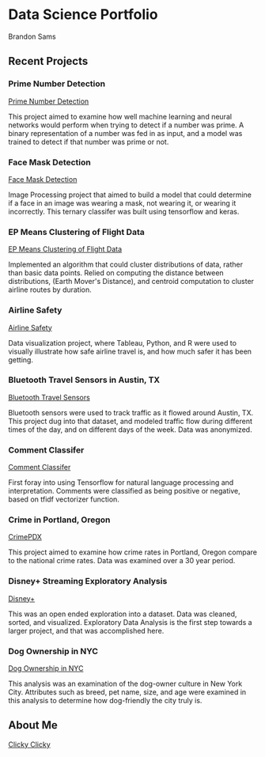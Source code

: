 # Data Science Portfolio

Brandon Sams

## Recent Projects

### Prime Number Detection

[Prime Number Detection](https://brandonsams.github.io/PrimeDetection-ML)

This project aimed to examine how well machine learning and neural networks would perform when trying to detect if a number was prime. A binary representation of a number was fed in as input, and a model was trained to detect if that number was prime or not.

### Face Mask Detection

[Face Mask Detection](https://brandonsams.github.io/FaceMaskDetection-ML)

Image Processing project that aimed to build a model that could determine if a face in an image was wearing a mask, not wearing it, or wearing it incorrectly. This ternary classifer was built using tensorflow and keras.

### EP Means Clustering of Flight Data

[EP Means Clustering of Flight Data](https://brandonsams.github.io/EPMeans-Flights)

Implemented an algorithm that could cluster distributions of data, rather than basic data points. Relied on computing the distance between distributions, (Earth Mover's Distance), and centroid computation to cluster airline routes by duration. 

### Airline Safety

[Airline Safety](https://github.com/Brandonsams/AirlineSafety)

Data visualization project, where Tableau, Python, and R were used to visually illustrate how safe airline travel is, and how much safer it has been getting.

### Bluetooth Travel Sensors in Austin, TX

[Bluetooth Travel Sensors](https://github.com/Brandonsams/BluetoothTravelSensorsAustin)

Bluetooth sensors were used to track traffic as it flowed around Austin, TX. This project dug into that dataset, and modeled traffic flow during different times of the day, and on different days of the week. Data was anonymized.

### Comment Classifer

[Comment Classifer](https://github.com/Brandonsams/CommentClassifier)

First foray into using Tensorflow for natural language processing and interpretation. Comments were classified as being positive or negative, based on tfidf vectorizer function.

### Crime in Portland, Oregon

[CrimePDX](https://github.com/Brandonsams/CrimePDXvsUS)

This project aimed to examine how crime rates in Portland, Oregon compare to the national crime rates. Data was examined over a 30 year period.

### Disney+ Streaming Exploratory Analysis

[Disney+](https://github.com/Brandonsams/DisneyPlusStreamingEDA)

This was an open ended exploration into a dataset. Data was cleaned, sorted, and visualized. Exploratory Data Analysis is the first step towards a larger project, and that was accomplished here.

### Dog Ownership in NYC

[Dog Ownership in NYC](https://github.com/Brandonsams/DogOwnershipNYC)

This analysis was an examination of the dog-owner culture in New York City. Attributes such as breed, pet name, size, and age were examined in this analysis to determine how dog-friendly the city truly is.

## About Me

[Clicky Clicky](https://brandonsams.github.io/about)

